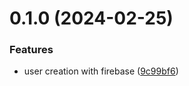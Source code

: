 # 0.1.0 (2024-02-25)


### Features

* user creation with firebase ([9c99bf6](https://github.com/PMFrancisco/QuestWeaver-back/commit/9c99bf6f02e1537439790816f12e807657ae0e46))



